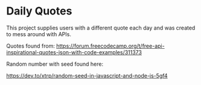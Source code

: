 # Daily Quotes

This project supplies users with a different quote each day and was created to mess around with APIs.


Quotes found from: 
https://forum.freecodecamp.org/t/free-api-inspirational-quotes-json-with-code-examples/311373


Random number with seed found here: 

https://dev.to/xtrp/random-seed-in-javascript-and-node-js-5gf4 


